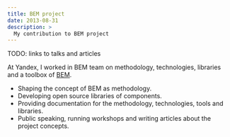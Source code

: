 ```yaml
---
title: BEM project
date: 2013-08-31
description: >
  My contribution to BEM project
---
```


TODO: links to talks and articles

At Yandex, I worked in BEM team on methodology, technologies, libraries and a toolbox of [BEM](https://en.bem.info/).

- Shaping the concept of BEM as methodology.
- Developing open source libraries of components.
- Providing documentation for the methodology, technologies, tools and libraries.
- Public speaking, running workshops and writing articles about the project concepts.
